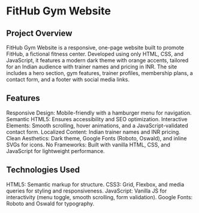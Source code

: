 # FitHub Gym Website

## Project Overview

FitHub Gym Website is a responsive, one-page website built to promote FitHub, a fictional fitness center. Developed using only HTML, CSS, and JavaScript, it features a modern dark theme with orange accents, tailored for an Indian audience with trainer names and pricing in INR. The site includes a hero section, gym features, trainer profiles, membership plans, a contact form, and a footer with social media links.

## Features
Responsive Design: Mobile-friendly with a hamburger menu for navigation.
Semantic HTML5: Ensures accessibility and SEO optimization.
Interactive Elements: Smooth scrolling, hover animations, and a JavaScript-validated contact form.
Localized Content: Indian trainer names and INR pricing.
Clean Aesthetics: Dark theme, Google Fonts (Roboto, Oswald), and inline SVGs for icons.
No Frameworks: Built with vanilla HTML, CSS, and JavaScript for lightweight performance.

## Technologies Used
HTML5: Semantic markup for structure.
CSS3: Grid, Flexbox, and media queries for styling and responsiveness.
JavaScript: Vanilla JS for interactivity (menu toggle, smooth scrolling, form validation).
Google Fonts: Roboto and Oswald for typography.
